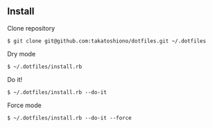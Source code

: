 ## Install

Clone repository

```
$ git clone git@github.com:takatoshiono/dotfiles.git ~/.dotfiles
```

Dry mode

```
$ ~/.dotfiles/install.rb
```

Do it!

```
$ ~/.dotfiles/install.rb --do-it
```

Force mode

```
$ ~/.dotfiles/install.rb --do-it --force
```

